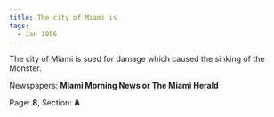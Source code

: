 ```yaml
---  
title: The city of Miami is  
tags:  
  - Jan 1956  
---  
```

  
The city of Miami is sued for damage which caused the sinking of the Monster.  
  
Newspapers: **Miami Morning News or The Miami Herald**  
  
Page: **8**, Section: **A** 
